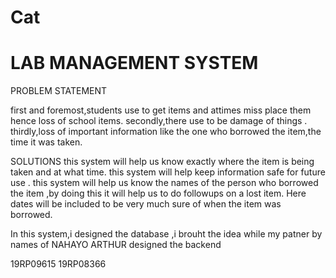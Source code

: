 # Cat
LAB MANAGEMENT SYSTEM
===========================
PROBLEM STATEMENT

first and foremost,students use to get items and attimes miss place them hence loss of school items.
secondly,there use to be damage of things .
thirdly,loss of important information like the one who borrowed the item,the time it was taken.

SOLUTIONS
this system will help us know exactly where the item is being taken and at what time.
this system will help keep information safe for future use .
this system will help us know the names of the person who borrowed the item ,by doing this it will help us to do followups on a lost item.
Here dates will be included to be very much sure of when the item was borrowed.

In this system,i designed the database ,i brouht the idea while my patner by names of NAHAYO ARTHUR designed the backend

19RP09615
19RP08366
